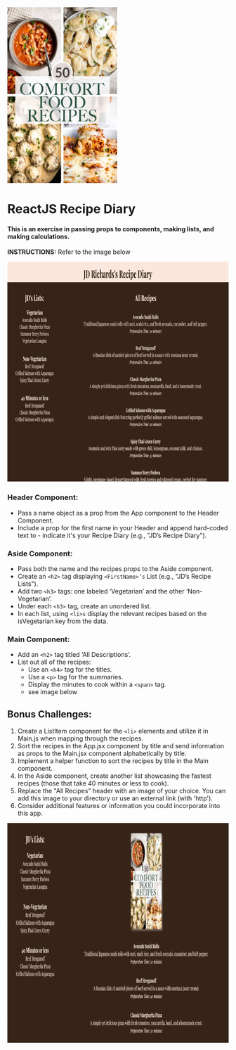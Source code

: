 <img src="./src/images/comfort.jpg" width="250" height="400">

# ReactJS Recipe Diary

#### This is an exercise in passing props to components, making lists, and making calculations.

**INSTRUCTIONS:**
Refer to the image below

<img src="./src/images/browser.png" width="700" height="500">

### Header Component:

- Pass a name object as a prop from the App component to the Header Component.
- Include a prop for the first name in your Header and append hard-coded text to - indicate it's your Recipe Diary (e.g., "JD’s Recipe Diary").

### Aside Component:

- Pass both the name and the recipes props to the Aside component.
- Create an `<h2>` tag displaying `<FirstName>’s` List (e.g., "JD’s Recipe Lists").
- Add two `<h3>` tags: one labeled ‘Vegetarian’ and the other ‘Non-Vegetarian’.
- Under each `<h3>` tag, create an unordered list.
- In each list, using `<li>s` display the relevant recipes based on the isVegetarian key from the data.

### Main Component:

- Add an `<h2>` tag titled ‘All Descriptions’.
- List out all of the recipes:
  - Use an `<h4>` tag for the titles.
  - Use a `<p>` tag for the summaries.
  - Display the minutes to cook within a `<span>` tag.
  - see image below

## Bonus Challenges:

1. Create a ListItem component for the `<li>` elements and utilize it in Main.js when mapping through the recipes.
1. Sort the recipes in the App.jsx component by title and send information as props to the Main.jsx component alphabetically by title.
1. Implement a helper function to sort the recipes by title in the Main component.
1. In the Aside component, create another list showcasing the fastest recipes (those that take 40 minutes or less to cook).
1. Replace the "All Recipes" header with an image of your choice. You can add this image to your directory or use an external link (with 'http').
1. Consider additional features or information you could incorporate into this app.

<img src="./src/images/bonus.png" width="700" height="500">

